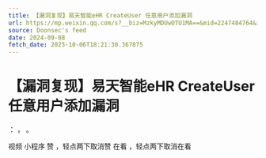 ```yaml
---
title: 【漏洞复现】易天智能eHR CreateUser 任意用户添加漏洞
url: https://mp.weixin.qq.com/s?__biz=MzkyMDUwOTU1MA==&mid=2247484764&idx=1&sn=bb538679faff7c45f7f312772d1b99cd
source: Doonsec's feed
date: 2024-09-08
fetch_date: 2025-10-06T18:21:30.367875
---
```


# 【漏洞复现】易天智能eHR CreateUser 任意用户添加漏洞

：
，
。

视频
小程序
赞
，轻点两下取消赞
在看
，轻点两下取消在看